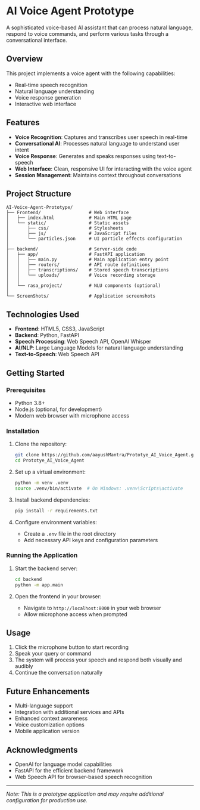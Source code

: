 # AI Voice Agent Prototype

A sophisticated voice-based AI assistant that can process natural language, respond to voice commands, and perform various tasks through a conversational interface.

## Overview

This project implements a voice agent with the following capabilities:
- Real-time speech recognition
- Natural language understanding
- Voice response generation
- Interactive web interface

## Features

- **Voice Recognition**: Captures and transcribes user speech in real-time
- **Conversational AI**: Processes natural language to understand user intent
- **Voice Response**: Generates and speaks responses using text-to-speech
- **Web Interface**: Clean, responsive UI for interacting with the voice agent
- **Session Management**: Maintains context throughout conversations

## Project Structure

```
AI-Voice-Agent-Prototype/
├── Frontend/                  # Web interface
│   ├── index.html             # Main HTML page
│   └── static/                # Static assets
│       ├── css/               # Stylesheets
│       ├── js/                # JavaScript files
│       └── particles.json     # UI particle effects configuration
│
├── backend/                   # Server-side code
│   ├── app/                   # FastAPI application
│   │   ├── main.py            # Main application entry point
│   │   ├── routers/           # API route definitions
│   │   ├── transcriptions/    # Stored speech transcriptions
│   │   └── uploads/           # Voice recording storage
│   │
│   └── rasa_project/          # NLU components (optional)
│
└── ScreenShots/               # Application screenshots
```

## Technologies Used

- **Frontend**: HTML5, CSS3, JavaScript
- **Backend**: Python, FastAPI
- **Speech Processing**: Web Speech API, OpenAI Whisper
- **AI/NLP**: Large Language Models for natural language understanding
- **Text-to-Speech**: Web Speech API

## Getting Started

### Prerequisites

- Python 3.8+
- Node.js (optional, for development)
- Modern web browser with microphone access

### Installation

1. Clone the repository:
   ```bash
   git clone https://github.com/aayushMantra/Prototye_AI_Voice_Agent.git
   cd Prototye_AI_Voice_Agent
   ```

2. Set up a virtual environment:
   ```bash
   python -m venv .venv
   source .venv/bin/activate  # On Windows: .venv\Scripts\activate
   ```

3. Install backend dependencies:
   ```bash
   pip install -r requirements.txt
   ```

4. Configure environment variables:
   - Create a `.env` file in the root directory
   - Add necessary API keys and configuration parameters

### Running the Application

1. Start the backend server:
   ```bash
   cd backend
   python -m app.main
   ```

2. Open the frontend in your browser:
   - Navigate to `http://localhost:8000` in your web browser
   - Allow microphone access when prompted

## Usage

1. Click the microphone button to start recording
2. Speak your query or command
3. The system will process your speech and respond both visually and audibly
4. Continue the conversation naturally

## Future Enhancements

- Multi-language support
- Integration with additional services and APIs
- Enhanced context awareness
- Voice customization options
- Mobile application version

## Acknowledgments

- OpenAI for language model capabilities
- FastAPI for the efficient backend framework
- Web Speech API for browser-based speech recognition

---

*Note: This is a prototype application and may require additional configuration for production use.*
